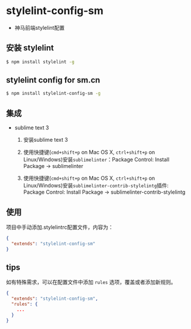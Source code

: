 # stylelint-config-sm

* 神马前端stylelint配置

## 安装 stylelint ##

```bash
$ npm install stylelint -g
```

## stylelint config for sm.cn ##

```bash
$ npm install stylelint-config-sm -g
```

## 集成 ##

* sublime text 3

	1. 安装sublime text 3
	2. 使用快捷键(`cmd+shift+p` on Mac OS X, `ctrl+shift+p` on Linux/Windows)安装`sublimelinter`：Package Control: Install Package -> sublimelinter
	
	3. 使用快捷键(`cmd+shift+p` on Mac OS X, `ctrl+shift+p` on Linux/Windows)安装`sublimelinter-contrib-stylelintg`插件: Package Control: Install Package -> sublimelinter-contrib-stylelintg

## 使用 ##

项目中手动添加.stylelintrc配置文件，内容为：

```json
{
  "extends": "stylelint-config-sm"
}
```

## tips ##

如有特殊需求，可以在配置文件中添加 `rules` 选项，覆盖或者添加新规则。

```json
{
  "extends": "stylelint-config-sm",
  "rules": {
    ...
  }
}
```


